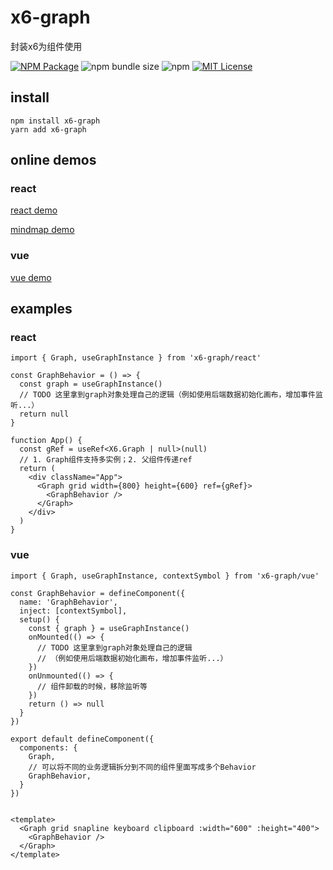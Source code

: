 # x6-graph

封装x6为组件使用

<a href="https://www.npmjs.com/package/x6-graph"><img alt="NPM Package" src="https://img.shields.io/npm/v/x6-graph.svg?style=flat-square"></a>
![npm bundle size](https://img.shields.io/bundlephobia/minzip/x6-graph?style=flat-square)
![npm](https://img.shields.io/npm/dm/x6-graph?style=flat-square)
<a href="/LICENSE"><img src="https://img.shields.io/github/license/lloydzhou/x6-graph?style=flat-square" alt="MIT License"></a>

## install
```
npm install x6-graph
yarn add x6-graph
```

## online demos
### react
[react demo](https://codesandbox.io/s/antv-x6-react-graph-demo-6ere13)

[mindmap demo](https://codesandbox.io/s/x6-hooks-react-mindmap-demo-2t6954?file=/src/App.js)

### vue
[vue demo](https://codesandbox.io/s/x6-graph-demo-qq5tds?file=/src/App.vue)


## examples
### react
```
import { Graph, useGraphInstance } from 'x6-graph/react'

const GraphBehavior = () => {
  const graph = useGraphInstance()
  // TODO 这里拿到graph对象处理自己的逻辑（例如使用后端数据初始化画布，增加事件监听...）
  return null
}

function App() {
  const gRef = useRef<X6.Graph | null>(null)
  // 1. Graph组件支持多实例；2. 父组件传递ref
  return (
    <div className="App">
      <Graph grid width={800} height={600} ref={gRef}>
        <GraphBehavior />
      </Graph>
    </div>
  )
}
```

### vue

```
import { Graph, useGraphInstance, contextSymbol } from 'x6-graph/vue'

const GraphBehavior = defineComponent({
  name: 'GraphBehavior',
  inject: [contextSymbol],
  setup() {
    const { graph } = useGraphInstance()
    onMounted(() => {
      // TODO 这里拿到graph对象处理自己的逻辑
      // （例如使用后端数据初始化画布，增加事件监听...）
    })
    onUnmounted(() => {
      // 组件卸载的时候，移除监听等
    })
    return () => null
  }
})

export default defineComponent({
  components: {
    Graph,
    // 可以将不同的业务逻辑拆分到不同的组件里面写成多个Behavior
    GraphBehavior,
  }
})


<template>
  <Graph grid snapline keyboard clipboard :width="600" :height="400">
    <GraphBehavior />
  </Graph>
</template>

```

